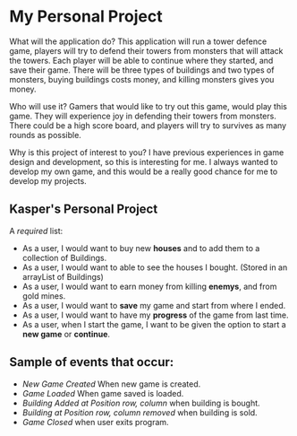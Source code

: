 # My Personal Project

What will the application do?
This application will run a tower defence game, players will try to defend their towers from monsters that will attack the towers. Each player will be able to continue where they started, and save their game. There will be three types of buildings and two types of monsters, buying buildings costs money, and killing monsters gives you money. 

Who will use it?
Gamers that would like to try out this game, would play this game. They will experience joy in defending their towers from monsters. There could be a high score board, and players will try to survives as many rounds as possible. 

Why is this project of interest to you?
I have previous experiences in game design and development, so this is interesting for me. I always wanted to develop my own game, and this would be a really good chance for me to develop my projects. 

## Kasper's Personal Project

A *required* list:
- As a user, I would want to buy new **houses** and to add them to a collection of Buildings.
- As a user, I would want to able to see the houses I bought. (Stored in an arrayList of Buildings)
- As a user, I would want to earn money from killing **enemys**, and from gold mines.
- As a user, I would want to **save** my game and start from where I ended.
- As a user, I would want to have my **progress** of the game from last time. 
- As a user, when I start the game, I want to be given the option to start a **new game** or **continue**.

## Sample of events that occur:
 - *New Game Created* When new game is created.
 - *Game Loaded* When game saved is loaded.
 - *Building Added at Position row, column* when building is bought.
 - *Building at Position row, column removed* when building is sold.
 - *Game Closed* when user exits program.
 
 
